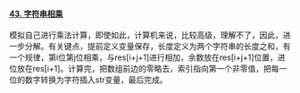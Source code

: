 #### [43. 字符串相乘](https://leetcode.cn/problems/multiply-strings/)

模拟自己进行乘法计算，即使如此，计算机来说，比较高级，理解不了，因此，进一步分解。有关键点，提前定义变量保存，长度定义为两个字符串的长度之和，有一个规律，第i位第j位相乘，与res[i+j+1]进行相加，余数放在res[i+j+1]位置，进位放在res[i+1]。计算完，把数组前边的零略去，索引指向第一个非零值，把每一位的数字转换为字符插入str变量，最后完成。
